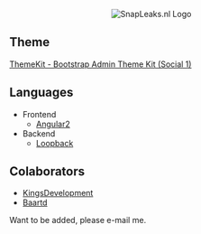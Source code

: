 <p align="center"><img src="http://i.imgur.com/cRNkdRb.png" alt="SnapLeaks.nl Logo"/></p>

## Theme
[ThemeKit - Bootstrap Admin Theme Kit (Social 1)](https://themeforest.net/item/themekit-bootstrap-admin-theme-kit/6767145)

## Languages
- Frontend
    - [Angular2](https://angular.io)
- Backend
    - [Loopback](https://loopback.io)

## Colaborators
- [KingsDevelopment](https://github.com/KingsDevelopment)
- [Baartd](https://github.com/baartd)

Want to be added, please e-mail me.
